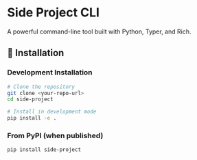 # Side Project CLI

A powerful command-line tool built with Python, Typer, and Rich.

## 🚀 Installation

### Development Installation

```bash
# Clone the repository
git clone <your-repo-url>
cd side-project

# Install in development mode
pip install -e .
```

### From PyPI (when published)

```bash
pip install side-project
```